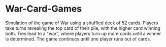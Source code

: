 # War-Card-Games
 Simulation of the game of War using a shuffled deck of 52 cards. Players take turns revealing the top card of their pile, with the higher card winning both. Ties lead to a "war", where players turn up more cards until a winner is determined. The game continues until one player runs out of cards.
